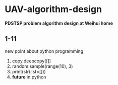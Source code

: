 # UAV-algorithm-design
**PDSTSP problem algorithm design at Weihui home**
## 1-11
new point about python programming
 1. copy.deepcopy([])
 2. random.sample(range(10), 3) 
 3. print(str(list=[]))
 3. ____future____ in python

